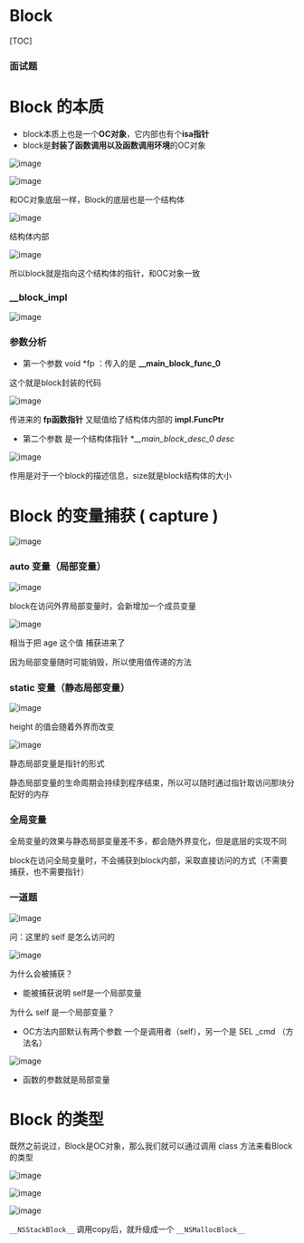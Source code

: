 # Block

[TOC]



### 面试题





# Block 的本质

- block本质上也是一个**OC对象**，它内部也有个**isa指针**
- block是**封装了函数调用以及函数调用环境**的OC对象

![image](Images/Snipaste_2022-11-06_21-57-36.png)



![image](Images/Snipaste_2022-11-06_16-55-47.png)



和OC对象底层一样，Block的底层也是一个结构体

![image](Images/Snipaste_2022-11-06_16-43-45.png)



结构体内部

![image](Images/Snipaste_2022-11-06_16-49-48.png)

所以block就是指向这个结构体的指针，和OC对象一致



### __block_impl

![image](Images/__block_impl.png)

  





### 参数分析

- 第一个参数 void *fp ：传入的是 **__main_block_func_0**

这个就是block封装的代码

![image](Images/Snipaste_2022-11-06_16-56-26.png)

传进来的 **fp函数指针** 又赋值给了结构体内部的 **impl.FuncPtr**



- 第二个参数 是一个结构体指针 **__main_block_desc_0 *desc**

![image](Images/Snipaste_2022-11-06_18-22-43.png)

作用是对于一个block的描述信息，size就是block结构体的大小





# Block 的变量捕获 ( capture )

![image](Images/Snipaste_2022-11-06_20-10-41.png)

### auto 变量（局部变量）

![image](Images/Snipaste_2022-11-06_19-28-20.png)

block在访问外界局部变量时，会新增加一个成员变量

![image](Images/Snipaste_2022-11-06_19-55-03.png)

相当于把 age 这个值 捕获进来了

因为局部变量随时可能销毁，所以使用值传递的方法



### static 变量（静态局部变量）

![image](Images/Snipaste_2022-11-06_20-27-10.png)

height 的值会随着外界而改变



![image](Images/Snipaste_2022-11-06_20-30-56.png)

静态局部变量是指针的形式

静态局部变量的生命周期会持续到程序结束，所以可以随时通过指针取访问那块分配好的内存



### 全局变量

全局变量的效果与静态局部变量差不多，都会随外界变化，但是底层的实现不同

block在访问全局变量时，不会捕获到block内部，采取直接访问的方式（不需要捕获，也不需要指针）



### 一道题

![image](Images/Snipaste_2022-11-06_21-28-02.png)

问：这里的 self 是怎么访问的

![image](Images/Snipaste_2022-11-06_21-30-41.png)

为什么会被捕获？

- 能被捕获说明 self是一个局部变量

为什么 self 是一个局部变量？

- OC方法内部默认有两个参数 一个是调用者（self），另一个是 SEL _cmd （方法名）

![image](Images/Snipaste_2022-11-06_21-37-32.png)

- 函数的参数就是局部变量



# Block 的类型

既然之前说过，Block是OC对象，那么我们就可以通过调用 class 方法来看Block的类型

![image](Images/Snipaste_2022-11-06_22-36-17.png)

![image](Images/Snipaste_2022-11-06_22-40-24.png)

![image](Images/Snipaste_2022-11-07_02-05-44.png)

`__NSStackBlock__` 调用copy后，就升级成一个 `__NSMallocBlock__`